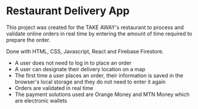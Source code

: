# Restaurant Delivery App

This project was created for the TAKE AWAY's restaurant to process and validate online orders in real time by entering the amount of time required to prepare the order.

Done with HTML, CSS, Javascript, React and Firebase Firestore.

  - A user does not need to log in to place an order
  - A user can designate their delivery location on a map
  - The first time a user places an order, their information is saved in the browser's local storage and they do not need to enter it again
  - Orders are validated in real time
  - The payment solutions used are Orange Money and MTN Money which are electronic wallets

